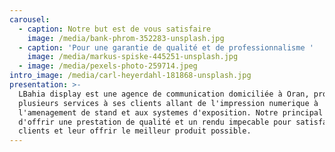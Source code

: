 ```yaml
---
carousel:
  - caption: Notre but est de vous satisfaire
    image: /media/bank-phrom-352283-unsplash.jpg
  - caption: 'Pour une garantie de qualité et de professionnalisme '
    image: /media/markus-spiske-445251-unsplash.jpg
  - image: /media/pexels-photo-259714.jpeg
intro_image: /media/carl-heyerdahl-181868-unsplash.jpg
presentation: >-
  LBahia display est une agence de communication domiciliée à Oran, proposant
  plusieurs services à ses clients allant de l'impression numerique à
  l'amenagement de stand et aux systemes d'exposition. Notre principal but et
  d'offrir une prestation de qualité et un rendu impecable pour satisfaire nos
  clients et leur offrir le meilleur produit possible.
---
```



